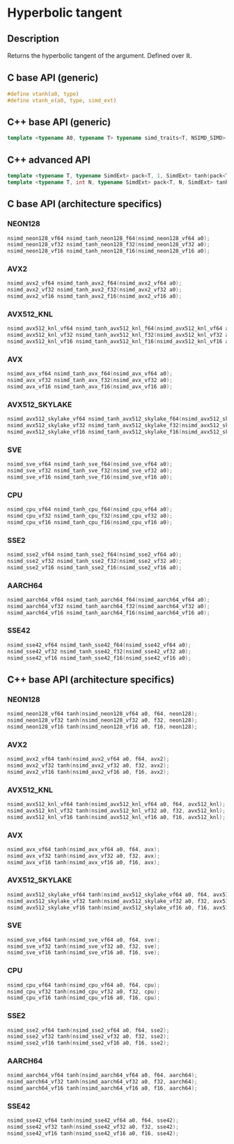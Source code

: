 <!--

Copyright (c) 2019 Agenium Scale

Permission is hereby granted, free of charge, to any person obtaining a copy
of this software and associated documentation files (the "Software"), to deal
in the Software without restriction, including without limitation the rights
to use, copy, modify, merge, publish, distribute, sublicense, and/or sell
copies of the Software, and to permit persons to whom the Software is
furnished to do so, subject to the following conditions:

The above copyright notice and this permission notice shall be included in all
copies or substantial portions of the Software.

THE SOFTWARE IS PROVIDED "AS IS", WITHOUT WARRANTY OF ANY KIND, EXPRESS OR
IMPLIED, INCLUDING BUT NOT LIMITED TO THE WARRANTIES OF MERCHANTABILITY,
FITNESS FOR A PARTICULAR PURPOSE AND NONINFRINGEMENT. IN NO EVENT SHALL THE
AUTHORS OR COPYRIGHT HOLDERS BE LIABLE FOR ANY CLAIM, DAMAGES OR OTHER
LIABILITY, WHETHER IN AN ACTION OF CONTRACT, TORT OR OTHERWISE, ARISING FROM,
OUT OF OR IN CONNECTION WITH THE SOFTWARE OR THE USE OR OTHER DEALINGS IN THE
SOFTWARE.

-->

# Hyperbolic tangent

## Description

Returns the hyperbolic tangent of the argument. Defined over $ℝ$.

## C base API (generic)

```c
#define vtanh(a0, type)
#define vtanh_e(a0, type, simd_ext)
```

## C++ base API (generic)

```c++
template <typename A0, typename T> typename simd_traits<T, NSIMD_SIMD>::simd_vector tanh(A0 a0, T);
```

## C++ advanced API

```c++
template <typename T, typename SimdExt> pack<T, 1, SimdExt> tanh(pack<T, 1, SimdExt> const& a0);
template <typename T, int N, typename SimdExt> pack<T, N, SimdExt> tanh(pack<T, N, SimdExt> const& a0);
```

## C base API (architecture specifics)

### NEON128

```c
nsimd_neon128_vf64 nsimd_tanh_neon128_f64(nsimd_neon128_vf64 a0);
nsimd_neon128_vf32 nsimd_tanh_neon128_f32(nsimd_neon128_vf32 a0);
nsimd_neon128_vf16 nsimd_tanh_neon128_f16(nsimd_neon128_vf16 a0);
```

### AVX2

```c
nsimd_avx2_vf64 nsimd_tanh_avx2_f64(nsimd_avx2_vf64 a0);
nsimd_avx2_vf32 nsimd_tanh_avx2_f32(nsimd_avx2_vf32 a0);
nsimd_avx2_vf16 nsimd_tanh_avx2_f16(nsimd_avx2_vf16 a0);
```

### AVX512_KNL

```c
nsimd_avx512_knl_vf64 nsimd_tanh_avx512_knl_f64(nsimd_avx512_knl_vf64 a0);
nsimd_avx512_knl_vf32 nsimd_tanh_avx512_knl_f32(nsimd_avx512_knl_vf32 a0);
nsimd_avx512_knl_vf16 nsimd_tanh_avx512_knl_f16(nsimd_avx512_knl_vf16 a0);
```

### AVX

```c
nsimd_avx_vf64 nsimd_tanh_avx_f64(nsimd_avx_vf64 a0);
nsimd_avx_vf32 nsimd_tanh_avx_f32(nsimd_avx_vf32 a0);
nsimd_avx_vf16 nsimd_tanh_avx_f16(nsimd_avx_vf16 a0);
```

### AVX512_SKYLAKE

```c
nsimd_avx512_skylake_vf64 nsimd_tanh_avx512_skylake_f64(nsimd_avx512_skylake_vf64 a0);
nsimd_avx512_skylake_vf32 nsimd_tanh_avx512_skylake_f32(nsimd_avx512_skylake_vf32 a0);
nsimd_avx512_skylake_vf16 nsimd_tanh_avx512_skylake_f16(nsimd_avx512_skylake_vf16 a0);
```

### SVE

```c
nsimd_sve_vf64 nsimd_tanh_sve_f64(nsimd_sve_vf64 a0);
nsimd_sve_vf32 nsimd_tanh_sve_f32(nsimd_sve_vf32 a0);
nsimd_sve_vf16 nsimd_tanh_sve_f16(nsimd_sve_vf16 a0);
```

### CPU

```c
nsimd_cpu_vf64 nsimd_tanh_cpu_f64(nsimd_cpu_vf64 a0);
nsimd_cpu_vf32 nsimd_tanh_cpu_f32(nsimd_cpu_vf32 a0);
nsimd_cpu_vf16 nsimd_tanh_cpu_f16(nsimd_cpu_vf16 a0);
```

### SSE2

```c
nsimd_sse2_vf64 nsimd_tanh_sse2_f64(nsimd_sse2_vf64 a0);
nsimd_sse2_vf32 nsimd_tanh_sse2_f32(nsimd_sse2_vf32 a0);
nsimd_sse2_vf16 nsimd_tanh_sse2_f16(nsimd_sse2_vf16 a0);
```

### AARCH64

```c
nsimd_aarch64_vf64 nsimd_tanh_aarch64_f64(nsimd_aarch64_vf64 a0);
nsimd_aarch64_vf32 nsimd_tanh_aarch64_f32(nsimd_aarch64_vf32 a0);
nsimd_aarch64_vf16 nsimd_tanh_aarch64_f16(nsimd_aarch64_vf16 a0);
```

### SSE42

```c
nsimd_sse42_vf64 nsimd_tanh_sse42_f64(nsimd_sse42_vf64 a0);
nsimd_sse42_vf32 nsimd_tanh_sse42_f32(nsimd_sse42_vf32 a0);
nsimd_sse42_vf16 nsimd_tanh_sse42_f16(nsimd_sse42_vf16 a0);
```

## C++ base API (architecture specifics)

### NEON128

```c
nsimd_neon128_vf64 tanh(nsimd_neon128_vf64 a0, f64, neon128);
nsimd_neon128_vf32 tanh(nsimd_neon128_vf32 a0, f32, neon128);
nsimd_neon128_vf16 tanh(nsimd_neon128_vf16 a0, f16, neon128);
```

### AVX2

```c
nsimd_avx2_vf64 tanh(nsimd_avx2_vf64 a0, f64, avx2);
nsimd_avx2_vf32 tanh(nsimd_avx2_vf32 a0, f32, avx2);
nsimd_avx2_vf16 tanh(nsimd_avx2_vf16 a0, f16, avx2);
```

### AVX512_KNL

```c
nsimd_avx512_knl_vf64 tanh(nsimd_avx512_knl_vf64 a0, f64, avx512_knl);
nsimd_avx512_knl_vf32 tanh(nsimd_avx512_knl_vf32 a0, f32, avx512_knl);
nsimd_avx512_knl_vf16 tanh(nsimd_avx512_knl_vf16 a0, f16, avx512_knl);
```

### AVX

```c
nsimd_avx_vf64 tanh(nsimd_avx_vf64 a0, f64, avx);
nsimd_avx_vf32 tanh(nsimd_avx_vf32 a0, f32, avx);
nsimd_avx_vf16 tanh(nsimd_avx_vf16 a0, f16, avx);
```

### AVX512_SKYLAKE

```c
nsimd_avx512_skylake_vf64 tanh(nsimd_avx512_skylake_vf64 a0, f64, avx512_skylake);
nsimd_avx512_skylake_vf32 tanh(nsimd_avx512_skylake_vf32 a0, f32, avx512_skylake);
nsimd_avx512_skylake_vf16 tanh(nsimd_avx512_skylake_vf16 a0, f16, avx512_skylake);
```

### SVE

```c
nsimd_sve_vf64 tanh(nsimd_sve_vf64 a0, f64, sve);
nsimd_sve_vf32 tanh(nsimd_sve_vf32 a0, f32, sve);
nsimd_sve_vf16 tanh(nsimd_sve_vf16 a0, f16, sve);
```

### CPU

```c
nsimd_cpu_vf64 tanh(nsimd_cpu_vf64 a0, f64, cpu);
nsimd_cpu_vf32 tanh(nsimd_cpu_vf32 a0, f32, cpu);
nsimd_cpu_vf16 tanh(nsimd_cpu_vf16 a0, f16, cpu);
```

### SSE2

```c
nsimd_sse2_vf64 tanh(nsimd_sse2_vf64 a0, f64, sse2);
nsimd_sse2_vf32 tanh(nsimd_sse2_vf32 a0, f32, sse2);
nsimd_sse2_vf16 tanh(nsimd_sse2_vf16 a0, f16, sse2);
```

### AARCH64

```c
nsimd_aarch64_vf64 tanh(nsimd_aarch64_vf64 a0, f64, aarch64);
nsimd_aarch64_vf32 tanh(nsimd_aarch64_vf32 a0, f32, aarch64);
nsimd_aarch64_vf16 tanh(nsimd_aarch64_vf16 a0, f16, aarch64);
```

### SSE42

```c
nsimd_sse42_vf64 tanh(nsimd_sse42_vf64 a0, f64, sse42);
nsimd_sse42_vf32 tanh(nsimd_sse42_vf32 a0, f32, sse42);
nsimd_sse42_vf16 tanh(nsimd_sse42_vf16 a0, f16, sse42);
```